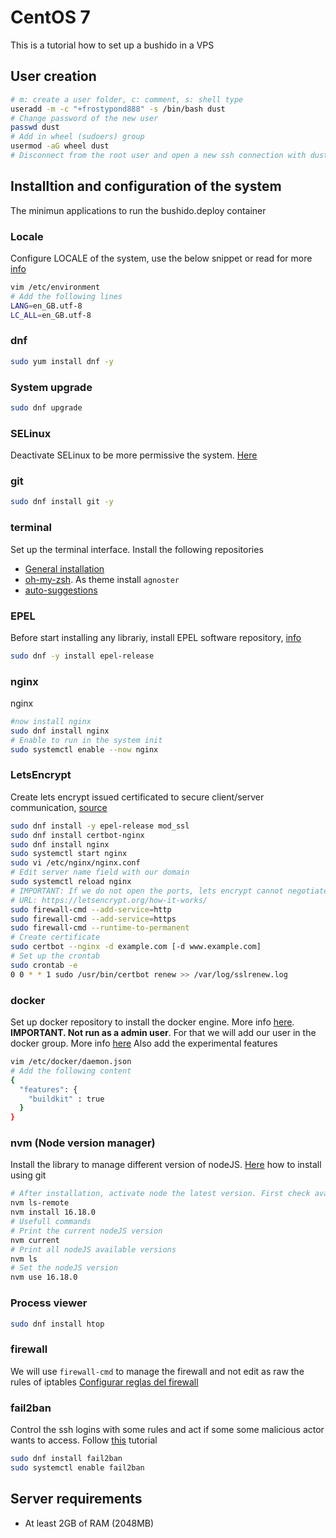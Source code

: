 # CentOS 7

This is a tutorial how to set up a bushido in a VPS

## User creation

```bash
# m: create a user folder, c: comment, s: shell type
useradd -m -c "+frostypond888" -s /bin/bash dust
# Change password of the new user
passwd dust
# Add in wheel (sudoers) group
usermod -aG wheel dust
# Disconnect from the root user and open a new ssh connection with dust (new user)
```

## Installtion and configuration of the system

The minimun applications to run the bushido.deploy container

### Locale

Configure LOCALE of the system, use the below snippet or read for more [info](https://www.cyberciti.biz/faq/failed-to-set-locale-defaulting-to-c-warning-message-on-centoslinux/)

```bash
vim /etc/environment
# Add the following lines
LANG=en_GB.utf-8
LC_ALL=en_GB.utf-8
```

### dnf

```bash
sudo yum install dnf -y
```

### System upgrade

```bash
sudo dnf upgrade
```

### SELinux

Deactivate SELinux to be more permissive the system. [Here](https://www.tecmint.com/disable-selinux-in-centos-rhel-fedora/)

### git

```bash
sudo dnf install git -y
```

### terminal

Set up the terminal interface. Install the following repositories

- [General installation](https://gist.github.com/OndrejValenta/41c4c60f837ccd56c57ba496177676b3)
- [oh-my-zsh](https://github.com/ohmyzsh/ohmyzsh#basic-installation). As theme install `agnoster`
- [auto-suggestions](https://github.com/zsh-users/zsh-autosuggestions/blob/master/INSTALL.md#oh-my-zsh)

### EPEL

Before start installing any librariy, install EPEL software repository, [info](https://www.cyberciti.biz/faq/installing-rhel-epel-repo-on-centos-redhat-7-x/)

```bash
sudo dnf -y install epel-release
```

### nginx

 nginx

```bash
#now install nginx
sudo dnf install nginx
# Enable to run in the system init
sudo systemctl enable --now nginx
```

### LetsEncrypt

Create lets encrypt issued certificated to secure client/server communication, [source](https://www.digitalocean.com/community/tutorials/how-to-secure-nginx-with-let-s-encrypt-on-centos-7)

```bash
sudo dnf install -y epel-release mod_ssl
sudo dnf install certbot-nginx
sudo dnf install nginx
sudo systemctl start nginx
sudo vi /etc/nginx/nginx.conf
# Edit server name field with our domain 
sudo systemctl reload nginx
# IMPORTANT: If we do not open the ports, lets encrypt cannot negotiate with our server
# URL: https://letsencrypt.org/how-it-works/
sudo firewall-cmd --add-service=http
sudo firewall-cmd --add-service=https
sudo firewall-cmd --runtime-to-permanent
# Create certificate
sudo certbot --nginx -d example.com [-d www.example.com]
# Set up the crontab
sudo crontab -e
0 0 * * 1 sudo /usr/bin/certbot renew >> /var/log/sslrenew.log
```

### docker

Set up docker repository to install the docker engine. More info [here](https://docs.docker.com/engine/install/centos/#set-up-the-repository).
**IMPORTANT. Not run as a admin user**. For that we will add our user in the docker group. More info [here](https://docs.docker.com/engine/install/linux-postinstall/)
Also add the experimental features

```bash
vim /etc/docker/daemon.json
# Add the following content
{
  "features": {
    "buildkit" : true
  }
}
```

### nvm (Node version manager)

Install the library to manage different version of nodeJS. [Here](https://github.com/nvm-sh/nvm#git-install) how to install using git

```bash
# After installation, activate node the latest version. First check available versions
nvm ls-remote
nvm install 16.18.0
# Usefull commands
# Print the current nodeJS version
nvm current
# Print all nodeJS available versions
nvm ls
# Set the nodeJS version
nvm use 16.18.0
```

### Process viewer

```bash
sudo dnf install htop
```

### firewall

We will use `firewall-cmd` to manage the firewall and not edit as raw the rules of iptables
[Configurar reglas del firewall](https://www.solvetic.com/tutoriales/article/3467-firewall-centos-7-configurar-habilitar-deshabilitar-crear-reglas/)

### fail2ban

Control the ssh logins with some rules and act if some some malicious actor wants to access. Follow [this](https://www.digitalocean.com/community/tutorials/how-to-protect-ssh-with-fail2ban-on-centos-7) tutorial

```bash
sudo dnf install fail2ban
sudo systemctl enable fail2ban
```

## Server requirements

- At least 2GB of RAM (2048MB)
